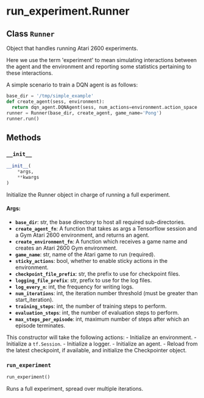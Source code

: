 <div itemscope itemtype="http://developers.google.com/ReferenceObject">
<meta itemprop="name" content="run_experiment.Runner" />
<meta itemprop="path" content="stable" />
<meta itemprop="property" content="__init__"/>
<meta itemprop="property" content="run_experiment"/>
</div>

# run_experiment.Runner

## Class `Runner`

Object that handles running Atari 2600 experiments.

Here we use the term 'experiment' to mean simulating interactions between the
agent and the environment and reporting some statistics pertaining to these
interactions.

A simple scenario to train a DQN agent is as follows:

```python
base_dir = '/tmp/simple_example'
def create_agent(sess, environment):
  return dqn_agent.DQNAgent(sess, num_actions=environment.action_space.n)
runner = Runner(base_dir, create_agent, game_name='Pong')
runner.run()
```

## Methods

<h3 id="__init__"><code>__init__</code></h3>

```python
__init__(
    *args,
    **kwargs
)
```

Initialize the Runner object in charge of running a full experiment.

#### Args:

*   <b>`base_dir`</b>: str, the base directory to host all required
    sub-directories.
*   <b>`create_agent_fn`</b>: A function that takes as args a Tensorflow session
    and a Gym Atari 2600 environment, and returns an agent.
*   <b>`create_environment_fn`</b>: A function which receives a game name and
    creates an Atari 2600 Gym environment.
*   <b>`game_name`</b>: str, name of the Atari game to run (required).
*   <b>`sticky_actions`</b>: bool, whether to enable sticky actions in the
    environment.
*   <b>`checkpoint_file_prefix`</b>: str, the prefix to use for checkpoint
    files.
*   <b>`logging_file_prefix`</b>: str, prefix to use for the log files.
*   <b>`log_every_n`</b>: int, the frequency for writing logs.
*   <b>`num_iterations`</b>: int, the iteration number threshold (must be
    greater than start_iteration).
*   <b>`training_steps`</b>: int, the number of training steps to perform.
*   <b>`evaluation_steps`</b>: int, the number of evaluation steps to perform.
*   <b>`max_steps_per_episode`</b>: int, maximum number of steps after which an
    episode terminates.

This constructor will take the following actions: - Initialize an environment. -
Initialize a `tf.Session`. - Initialize a logger. - Initialize an agent. -
Reload from the latest checkpoint, if available, and initialize the Checkpointer
object.

<h3 id="run_experiment"><code>run_experiment</code></h3>

```python
run_experiment()
```

Runs a full experiment, spread over multiple iterations.

